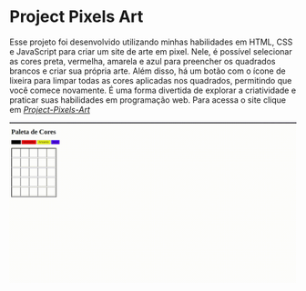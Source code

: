 # Project Pixels Art

Esse projeto foi desenvolvido utilizando minhas habilidades em HTML, CSS e JavaScript para criar um site de arte em pixel. Nele, é possível selecionar as cores preta, vermelha, amarela e azul para preencher os quadrados brancos e criar sua própria arte. Além disso, há um botão com o ícone de lixeira para limpar todas as cores aplicadas nos quadrados, permitindo que você comece novamente. É uma forma divertida de explorar a criatividade e praticar suas habilidades em programação web. Para acessa o site clique em _[Project-Pixels-Art](https://project-pixels-art.pages.dev/)_

<img src="pixel-art.gif" />
